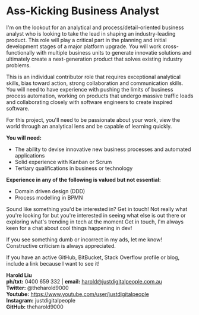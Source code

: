 # Ass-Kicking Business Analyst

I'm on the lookout for an analytical and process/detail-oriented business analyst who is looking to take the lead in shaping an industry-leading product. This role will play a critical part in the planning and initial development stages of a major platform upgrade. You will work cross-functionally with multiple business units to generate innovatie solutions and ultimately create a next-generation product that solves existing industry problems. 

This is an individual contributor role that requires exceptional analytical skills, bias toward action, strong collaboration and communication skills. You will need to have experience with pushing the limits of business process automation, working on products that undergo massive traffic loads and collaborating closely with software engineers to create inspired software. 

For this project, you'll need to be passionate about your work, view the world through an analytical lens and be capable of learning quickly.

**You will need:**
* The ability to devise innovative new business processes and automated applications
* Solid experience with Kanban or Scrum
* Tertiary qualifications in business or technology

**Experience in any of the following is valued but not essential:**
* Domain driven design (DDD)
* Process modelling in BPMN

Sound like something you'd be interested in? Get in touch! Not really what you're looking for but you're interested in seeing what else is out there or exploring what's trending in tech at the moment Get in touch, I'm always keen for a chat about cool things happening in dev!

If you see something dumb or incorrect in my ads, let me know! Constructive criticism is always appreciated.

If you have an active GitHub, BitBucket, Stack Overflow profile or blog, include a link because I want to see it!

**Harold Liu**</br>
**ph/txt:** 0400 659 332 | **email:** harold@justdigitalpeople.com.au</br>
**Twitter:** @theharold9000</br>
**Youtube:** https://www.youtube.com/user/justdigitalpeople</br>
**Instagram:** justdigitalpeople</br>
**GitHub:** theharold9000</br>